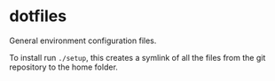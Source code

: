 dotfiles
========

General environment configuration files.

To install run `./setup`, this creates a symlink of all the files from the git repository to the home folder.
